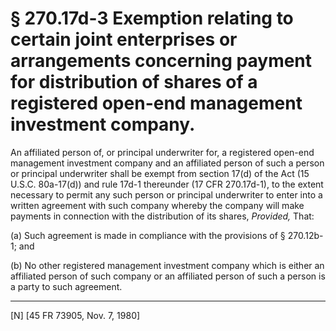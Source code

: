 # § 270.17d-3   Exemption relating to certain joint enterprises or arrangements concerning payment for distribution of shares of a registered open-end management investment company.

An affiliated person of, or principal underwriter for, a registered open-end management investment company and an affiliated person of such a person or principal underwriter shall be exempt from section 17(d) of the Act (15 U.S.C. 80a-17(d)) and rule 17d-1 thereunder (17 CFR 270.17d-1), to the extent necessary to permit any such person or principal underwriter to enter into a written agreement with such company whereby the company will make payments in connection with the distribution of its shares, *Provided,* That:


(a) Such agreement is made in compliance with the provisions of § 270.12b-1; and 


(b) No other registered management investment company which is either an affiliated person of such company or an affiliated person of such a person is a party to such agreement.



---

[N] [45 FR 73905, Nov. 7, 1980] 




